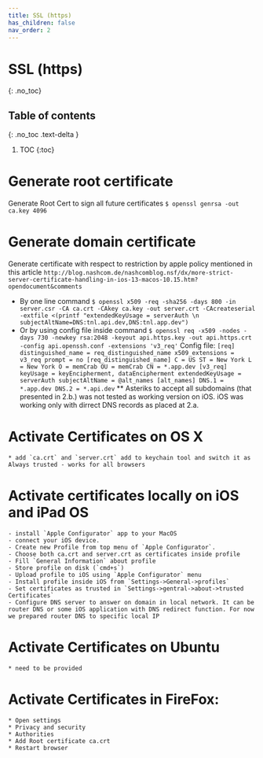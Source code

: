 ```yaml
---
title: SSL (https)
has_children: false
nav_order: 2
---
```


# SSL (https)
{: .no_toc}

## Table of contents
{: .no_toc .text-delta }

1. TOC
{:toc}

# Generate root certificate

Generate Root Cert to sign all future certificates
`$ openssl genrsa -out ca.key 4096`

# Generate domain certificate

Generate certificate with respect to restriction by apple policy mentioned in this article
	```http://blog.nashcom.de/nashcomblog.nsf/dx/more-strict-server-certificate-handling-in-ios-13-macos-10.15.htm?opendocument&comments```
* By one line command
	```$ openssl x509 -req -sha256 -days 800 -in server.csr -CA ca.crt -CAkey ca.key -out server.crt -CAcreateserial -extfile <(printf "extendedKeyUsage = serverAuth \n subjectAltName=DNS:tnl.api.dev,DNS:tnl.app.dev")```
* Or by using config file inside command
	```$ openssl req -x509 -nodes -days 730 -newkey rsa:2048 -keyout api.https.key -out api.https.crt -config api.openssh.conf -extensions 'v3_req'```
	Config file:
		```[req]
		distinguished_name = req_distinguished_name
		x509_extensions = v3_req
		prompt = no
		[req_distinguished_name]
		C = US
		ST = New York
		L = New York
		O = memCrab
		OU = memCrab
		CN = *.app.dev
		[v3_req]
		keyUsage = keyEncipherment, dataEncipherment
		extendedKeyUsage = serverAuth
		subjectAltName = @alt_names
		[alt_names]
		DNS.1 = *.app.dev
		DNS.2 = *.api.dev```
** Asteriks to accept all subdomains (that presented in 2.b.) was not tested as working version on iOS. iOS was working only with dirrect DNS records as placed at 2.a.

# Activate Certificates on OS X
	* add `ca.crt` and `server.crt` add to keychain tool and switch it as Always trusted - works for all browsers

# Activate certificates locally on iOS and iPad OS
	- install `Apple Configurator` app to your MacOS 
	- connect your iOS device. 
	- Create new Profile from top menu of `Apple Configurator`. 
	- Choose both ca.crt and server.crt as certificates inside profile
	- Fill `General Information` about profile
	- Store profile on disk (`cmd+s`)
	- Upload profile to iOS using `Apple Configurator` menu
	- Install profile inside iOS from `Settings->General->profiles`
	- Set certificates as trusted in `Settings->gentral->about->trusted Certificates`
	- Configure DNS server to answer on domain in local network. It can be router DNS or some iOS application with DNS redirect function. For now we prepared router DNS to specific local IP

# Activate Certificates on Ubuntu
	* need to be provided

# Activate Certificates in FireFox:
	* Open settings
	* Privacy and security
	* Authorities
	* Add Root certificate ca.crt
	* Restart browser
